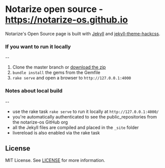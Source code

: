 # Notarize open source - https://notarize-os.github.io

Notarize's Open Source page is built with [Jekyll][] and
[jekyll-theme-hackcss][].

[Jekyll]: https://github.com/jekyll/jekyll
[jekyll-theme-hackcss]: https://github.com/wemake-services/jekyll-theme-hackcss

### If you want to run it locally
--
1. Clone the master branch or [download the zip][]
2. `bundle install` the gems from the Gemfile
3. `rake serve` and open a browser to `http://127.0.0.1:4000`

[download the zip]:
https://github.com/notarize-os/notarize-os.github.io/archive/master.zip

### Notes about local build
--
- use the rake task `rake serve` to run it locally at `http://127.0.0.1:4000/`
- you're automatically authenticated to see the public_repositories from
the notarize-os GitHub org
- all the Jekyll files are compiled and placed in the `_site` folder
- livereload is also enabled via the rake task

## License

MIT License. See [LICENSE][] for more information.

[LICENSE]: https://github.com/notarize-os/notarize-os.github.io/LICENSE

